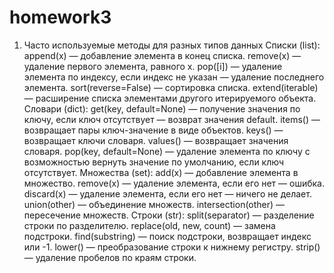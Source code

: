 # homework3

1. Часто используемые методы для разных типов данных
Списки (list):
  append(x) — добавление элемента в конец списка.
  remove(x) — удаление первого элемента, равного x.
  pop([i]) — удаление элемента по индексу, если индекс не указан — удаление последнего элемента.
  sort(reverse=False) — сортировка списка.
  extend(iterable) — расширение списка элементами другого итерируемого объекта.
Словари (dict):
  get(key, default=None) — получение значения по ключу, если ключ отсутствует — возврат значения default.
  items() — возвращает пары ключ-значение в виде объектов.
  keys() — возвращает ключи словаря.
  values() — возвращает значения словаря.
  pop(key, default=None) — удаление элемента по ключу с возможностью вернуть значение по умолчанию, если ключ отсутствует.
Множества (set):
  add(x) — добавление элемента в множество.
  remove(x) — удаление элемента, если его нет — ошибка.
  discard(x) — удаление элемента, если его нет — ничего не делает.
  union(other) — объединение множеств.
  intersection(other) — пересечение множеств.
Строки (str):
  split(separator) — разделение строки по разделителю.
  replace(old, new, count) — замена подстроки.
  find(substring) — поиск подстроки, возвращает индекс или -1.
  lower() — преобразование строки к нижнему регистру.
  strip() — удаление пробелов по краям строки.
